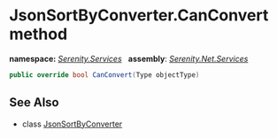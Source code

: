 # JsonSortByConverter.CanConvert method
**namespace:** *[Serenity.Services](../../README.md#serenity.services-namespace)*   **assembly**: *[Serenity.Net.Services](../../README.md)*

```csharp
public override bool CanConvert(Type objectType)
```

## See Also

* class [JsonSortByConverter](../JsonSortByConverter.md)